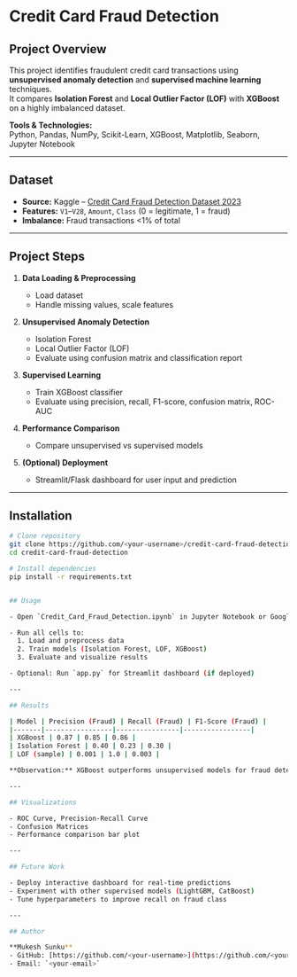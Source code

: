# Credit Card Fraud Detection

## Project Overview
This project identifies fraudulent credit card transactions using **unsupervised anomaly detection** and **supervised machine learning** techniques.  
It compares **Isolation Forest** and **Local Outlier Factor (LOF)** with **XGBoost** on a highly imbalanced dataset.

**Tools & Technologies:**  
Python, Pandas, NumPy, Scikit-Learn, XGBoost, Matplotlib, Seaborn, Jupyter Notebook

---

## Dataset
- **Source:** Kaggle – [Credit Card Fraud Detection Dataset 2023](https://www.kaggle.com/datasets/nelgiriyewithana/credit-card-fraud-detection-dataset-2023)  
- **Features:** `V1`–`V28`, `Amount`, `Class` (0 = legitimate, 1 = fraud)  
- **Imbalance:** Fraud transactions <1% of total

---

## Project Steps
1. **Data Loading & Preprocessing**  
   - Load dataset  
   - Handle missing values, scale features

2. **Unsupervised Anomaly Detection**  
   - Isolation Forest  
   - Local Outlier Factor (LOF)  
   - Evaluate using confusion matrix and classification report

3. **Supervised Learning**  
   - Train XGBoost classifier  
   - Evaluate using precision, recall, F1-score, confusion matrix, ROC-AUC

4. **Performance Comparison**  
   - Compare unsupervised vs supervised models

5. **(Optional) Deployment**  
   - Streamlit/Flask dashboard for user input and prediction

---

## Installation
```bash
# Clone repository
git clone https://github.com/<your-username>/credit-card-fraud-detection.git
cd credit-card-fraud-detection

# Install dependencies
pip install -r requirements.txt


## Usage

- Open `Credit_Card_Fraud_Detection.ipynb` in Jupyter Notebook or Google Colab

- Run all cells to:
  1. Load and preprocess data
  2. Train models (Isolation Forest, LOF, XGBoost)
  3. Evaluate and visualize results

- Optional: Run `app.py` for Streamlit dashboard (if deployed)

---

## Results

| Model | Precision (Fraud) | Recall (Fraud) | F1-Score (Fraud) |
|-------|-----------------|----------------|-----------------|
| XGBoost | 0.87 | 0.85 | 0.86 |
| Isolation Forest | 0.40 | 0.23 | 0.30 |
| LOF (sample) | 0.001 | 1.0 | 0.003 |

**Observation:** XGBoost outperforms unsupervised models for fraud detection.

---

## Visualizations

- ROC Curve, Precision-Recall Curve
- Confusion Matrices
- Performance comparison bar plot

---

## Future Work

- Deploy interactive dashboard for real-time predictions
- Experiment with other supervised models (LightGBM, CatBoost)
- Tune hyperparameters to improve recall on fraud class

---

## Author

**Mukesh Sunku**  
- GitHub: [https://github.com/<your-username>](https://github.com/<your-username>)  
- Email: `<your-email>`
